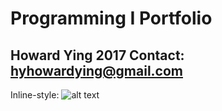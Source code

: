 # Programming I Portfolio
Howard Ying 2017 
Contact: hyhowardying@gmail.com
---

Inline-style: 
![alt text](https://howardying.github.io/Programming1Portfolio/Images/pic.png "Logo Title Text 1")
